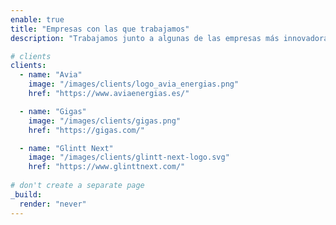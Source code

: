 ```yaml
---
enable: true
title: "Empresas con las que trabajamos"
description: "Trabajamos junto a algunas de las empresas más innovadoras y líderes de la industria ofreciendo soluciones tecnológicas de vanguardia."

# clients
clients:
  - name: "Avia"
    image: "/images/clients/logo_avia_energias.png"
    href: "https://www.aviaenergias.es/"

  - name: "Gigas"
    image: "/images/clients/gigas.png"
    href: "https://gigas.com/"

  - name: "Glintt Next"
    image: "/images/clients/glintt-next-logo.svg"
    href: "https://www.glinttnext.com/"
    
# don't create a separate page
_build:
  render: "never"
---
```

